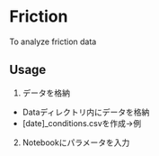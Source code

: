 # Friction
To analyze friction data

## Usage
1. データを格納
* Dataディレクトリ内にデータを格納
* [date]_conditions.csvを作成→例
2. Notebookにパラメータを入力
